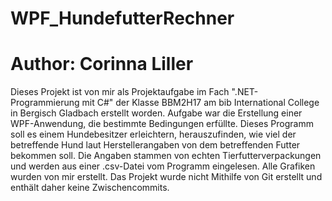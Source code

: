 # WPF_HundefutterRechner
# Author: Corinna Liller
Dieses Projekt ist von mir als Projektaufgabe im Fach ".NET-Programmierung mit C#" der Klasse BBM2H17 am bib International College in Bergisch Gladbach erstellt worden.
Aufgabe war die Erstellung einer WPF-Anwendung, die bestimmte Bedingungen erfüllte.
Dieses Programm soll es einem Hundebesitzer erleichtern, herauszufinden, wie viel der betreffende Hund laut Herstellerangaben von dem betreffenden Futter bekommen soll. Die Angaben stammen von echten Tierfutterverpackungen und werden aus einer .csv-Datei vom Programm eingelesen.
Alle Grafiken wurden von mir erstellt.
Das Projekt wurde nicht Mithilfe von Git erstellt und enthält daher keine Zwischencommits.
